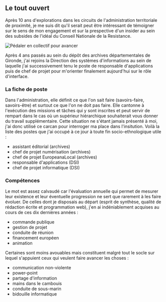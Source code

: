 ## Le tout ouvert 
Après 10 ans d'explorations dans les circuits de l'administration territoriale de proximité, je me suis dit qu'il serait peut être intéressant de témoigner sur le sens de mon engagement et sur la prespective d'un insider au sein des subsides de l'idéal du Conseil Nationale de la Resistance.

![Pédaler en collectif pour avancer](https://farm9.staticflickr.com/8706/16858153305_dda8b605d8_n.jpg) 

Après 4 ans passés au sein du dépôt des archives départementales de Gironde, j'ai rejoins la Direction des systèmes d'informations au sein de laquelle j'ai successivement tenu le poste de responsable d'applications puis de chef de projet pour m'orienter finalement aujourd'hui sur le rôle d'interface.

### La fiche de poste
Dans l'administration, elle définit ce que l'on sait faire (savoirs-faire, savoirs-être) et surtout ce que l'on ne doit pas faire. Elle cantonne à l'exécution des missions et tâches qui y sont inscrites et peut servir de rempart dans le cas où un supérieur hiérarchique souhaiterait vous donner du travail supplémentaire. Cette situation ne s'étant jamais présenté à moi, j'ai donc utilisé ce carcan pour interroger ma place dans l'insitution.
Voilà la liste des postes que j'ai occupé à ce jour à toute fin socio-ethnologique utile :
- assistant éditorial (archives)
- chef de projet numérisation (archives)
- chef de projet EuropeanaLocal (archives)
- responsable d'applications (DSI)
- chef de projet informatique (DSI)

### Compétences
Le mot est assez calvaudé car l'évaluation annuelle qui permet de mesurer leur existence et leur éventuelle progression ne sert que rarement à les faire évoluer. De celles dont je disposais au départ (esprit de synthèse, qualité de rédaction écrite et programmation web), j'en ai indéniablement acquises au cours de ces dix dernières années :
- commande publique
- gestion de projet
- conduite de réunion
- financement européen
- animation

Certaines sont moins avouables mais constituent malgré tout le socle sur lequel s'appuient ceux qui veulent faire avancer les choses :
- communication non-violente
- power-point
- partage d'information
- mains dans le cambouis
- conduite de sous-marin
- bidouille informatique






